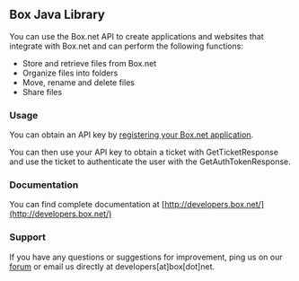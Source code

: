 Box Java Library
---------------

You can use the Box.net API to create applications and websites that integrate with Box.net and can perform the following functions:

* Store and retrieve files from Box.net
* Organize files into folders
* Move, rename and delete files
* Share files

### Usage ###

You can obtain an API key by [registering your Box.net application](http://www.box.net/developers/services).

You can then use your API key to obtain a ticket with GetTicketResponse and use the ticket to authenticate the user with the GetAuthTokenResponse.

### Documentation ###

You can find complete documentation at [http://developers.box.net/](http://developers.box.net/)

### Support ###

If you have any questions or suggestions for improvement, ping us on our [forum](http://forum.developers.box.net/box_developers) or email us directly at developers[at]box[dot]net.